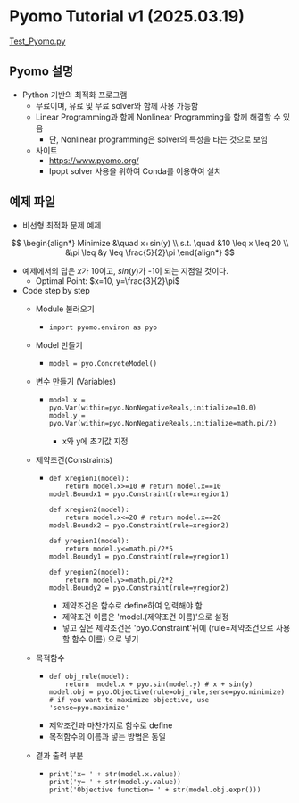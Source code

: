 # Pyomo Tutorial v1 (2025.03.19) 

[Test_Pyomo.py](./Test_Pyomo.py)

## Pyomo 설명 

- Python 기반의 최적화 프로그램
  - 무료이며, 유료 및 무료 solver와 함께 사용 가능함
  - Linear Programming과 함께 Nonlinear Programming을 함께 해결할 수 있음
    - 단, Nonlinear programming은 solver의 특성을 타는 것으로 보임
  - 사이트
    - https://www.pyomo.org/
    - Ipopt solver 사용을 위하여 Conda를 이용하여 설치

## 예제 파일
- 비선형 최적화 문제 예제

$$
\begin{align*}
Minimize &\quad x+sin(y) \\
s.t. \quad  &10 \leq x \leq 20 \\
&\pi \leq &y \leq \frac{5}{2}\pi
\end{align*}
$$

  - 예제에서의 답은 $x$가 10이고, $sin(y)$가 -1이 되는 지점일 것이다.
    - Optimal Point: $x=10, y=\frac{3}{2}\pi$
- Code step by step
  - Module 불러오기
    - ```
      import pyomo.environ as pyo 
      ```
  - Model 만들기
    - ```
      model = pyo.ConcreteModel()
      ```
  - 변수 만들기 (Variables)
    - ```
      model.x = pyo.Var(within=pyo.NonNegativeReals,initialize=10.0)
      model.y = pyo.Var(within=pyo.NonNegativeReals,initialize=math.pi/2)
      ```
      - x와 y에 초기값 지정
  - 제약조건(Constraints)
    - ```
      def xregion1(model):
          return model.x>=10 # return model.x==10
      model.Boundx1 = pyo.Constraint(rule=xregion1)

      def xregion2(model):
          return model.x<=20 # return model.x==20
      model.Boundx2 = pyo.Constraint(rule=xregion2)

      def yregion1(model):
          return model.y<=math.pi/2*5
      model.Boundy1 = pyo.Constraint(rule=yregion1)

      def yregion2(model):
          return model.y>=math.pi/2*2
      model.Boundy2 = pyo.Constraint(rule=yregion2)
      ```
      - 제약조건은 함수로 define하여 입력해야 함
      - 제약조건 이름은 'model.(제약조건 이름)'으로 설정
      - 넣고 싶은 제약조건은 'pyo.Constraint'뒤에 (rule=제약조건으로 사용할 함수 이름) 으로 넣기
  - 목적함수
    - ```
      def obj_rule(model):                                        
          return  model.x + pyo.sin(model.y) # x + sin(y)
      model.obj = pyo.Objective(rule=obj_rule,sense=pyo.minimize) # if you want to maximize objective, use 'sense=pyo.maximize'
      ```
    - 제약조건과 마찬가지로 함수로 define
    - 목적함수의 이름과 넣는 방법은 동일

  - 결과 출력 부분
    - ```
      print('x= ' + str(model.x.value))
      print('y= ' + str(model.y.value))
      print('Objective function= ' + str(model.obj.expr()))
      ```